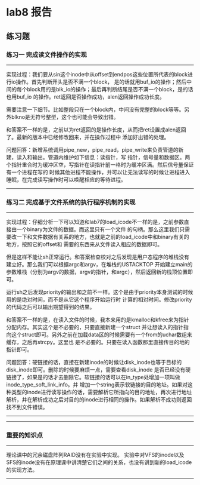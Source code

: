 # lab8 报告

## 练习题
### 练习一 完成读文件操作的实现
---

实现过程：我们要从sin这个inode中从offset到endpos这些位置所代表的block进行io操作。首先判断开头是否不满一个block，
是的话就用buf_io的操作；然后中间的每个block用的是blk_io的操作；最后再判断结尾是否不满一个block，是的话也用buf_io
的操作。ret返回是否操作成功，alen返回操作成功长度。

需要注意一下细节。比如整段只在一个block内，中间没有完整的block等等。另外blkno是无符号整型，这个也可能会导致出错。

和答案不一样的是，之前以为ret返回的是操作长度，从而把ret设置成alen返回了。最新的版本中已经修改回来，并在操作过程中
添加好出错的处理。

问题回答：新增系统调用pipe_new，pipe_read，pipe_write来负责管道的新建，读入和输出。管道内维护如下信息：读指针，写
指针，信号量和数据区。两个指针重合时为缓冲区空，写指针在读指针前一格时为缓冲区满。然后信号量保证有一个进程在写的
时候其他进程不能操作，并可以让无法读写的时候让进程进入睡眠，在完成读写操作时可以唤醒相应的等待进程。

---

### 练习二 完成基于文件系统的执行程序机制的实现
---

实现过程：仔细分析一下可以知道和lab7的load_icode不一样的是，之前参数直接由一个binary为文件的数据。而这里只有一个文件
的句柄。那么这里我们只需要改一下和文件数据有关系的地方，也就是之前的load_icode中和binary有关的地方，按照它的offset和
需要的东西来从文件读入相应的数据即可。

但是这样不能让sh正常运行。和答案检查校对之后发现是用户态程序的堆栈没有建立好。那么我们可以根据argc和argv，在堆栈的USTACKTOP
开始建立main的参数堆栈（分别为argv的数据，argv的指针，和argc），然后返回新的栈顶位置即可。

运行sh之后发现priority的输出和之前不一样。这个是由于priority本身测试的时候用的是绝对时间，而不是从它这个程序开始运行时
计算的相对时间。修改priority的代码之后可以输出期望得到的结果。

和答案不一样的是，在读入文件的时候，我本来用的是kmalloc和kfree来为指针分配内存。其实这个是不必要的，只要直接新建一个struct
并让想读入的指针指向这个struct即可。另外之前在加载data区的时候需要有一个from的uchar数组来缓存，之后再strcpy。这里也
是不必要的。只要在读入函数那里直接传目的地的指针即可。

问题回答：硬链接的话，直接在新建inode的时候让disk_inode也等于目标的disk_inode即可。删除的时候要麻烦一点，需要查看disk_inode
是否已经没有硬链接了，如果是的话才去删除它。软链接的话可以在in_type处增加一项叫做inode_type_soft_link_info。并
增加一个string表示软链接的目的地址。如果对这种类型的inode进行读写操作的话，需要解析它所指向的目的地址，再次进行地址
解析，并在解析成功之后对目的的inode进行相同的操作。如果解析不成功则返回找不到文件错误。

---

---


### 重要的知识点
---

理论课中的冗余磁盘阵列RAID没有在实验中实现。
实验中对VFS的inode以及SFS的inode没有在原理课中讲清楚它们之间的关系，也没有讲到新的load_icode的实现方法。

---


